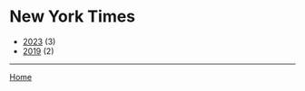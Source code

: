 # New York Times

  * [2023](./new-york-times-2023.md) (3)
  * [2019](./new-york-times-2019.md) (2)

----

[Home](../index.md)
